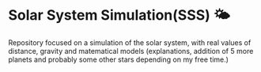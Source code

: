 # Solar System Simulation(SSS) 🌤
Repository focused on a simulation of the solar system, with real values of distance, gravity and matematical models (explanations, addition of 5 more planets and probably some other stars depending on my free time.)
